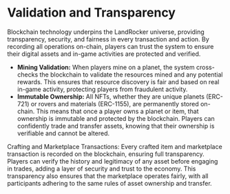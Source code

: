 # Validation and Transparency

Blockchain technology underpins the LandRocker universe, providing transparency, security, and fairness in every transaction and action. By recording all operations on-chain, players can trust the system to ensure their digital assets and in-game activities are protected and verified.

* **Mining Validation:** When players mine on a planet, the system cross-checks the blockchain to validate the resources mined and any potential rewards. This ensures that resource discovery is fair and based on real in-game activity, protecting players from fraudulent activity.
* **Immutable Ownership:** All NFTs, whether they are unique planets (ERC-721) or rovers and materials (ERC-1155), are permanently stored on-chain. This means that once a player owns a planet or item, that ownership is immutable and protected by the blockchain. Players can confidently trade and transfer assets, knowing that their ownership is verifiable and cannot be altered.

Crafting and Marketplace Transactions: Every crafted item and marketplace transaction is recorded on the blockchain, ensuring full transparency. Players can verify the history and legitimacy of any asset before engaging in trades, adding a layer of security and trust to the economy. This transparency also ensures that the marketplace operates fairly, with all participants adhering to the same rules of asset ownership and transfer.
